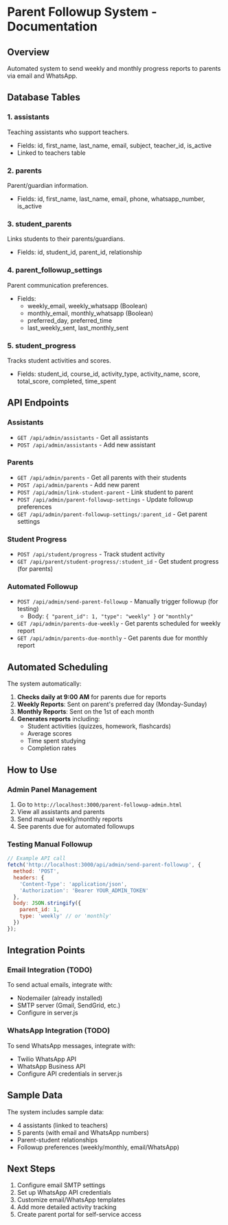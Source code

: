 # Parent Followup System - Documentation

## Overview
Automated system to send weekly and monthly progress reports to parents via email and WhatsApp.

## Database Tables

### 1. **assistants**
Teaching assistants who support teachers.
- Fields: id, first_name, last_name, email, subject, teacher_id, is_active
- Linked to teachers table

### 2. **parents**
Parent/guardian information.
- Fields: id, first_name, last_name, email, phone, whatsapp_number, is_active

### 3. **student_parents**
Links students to their parents/guardians.
- Fields: id, student_id, parent_id, relationship

### 4. **parent_followup_settings**
Parent communication preferences.
- Fields:
  - weekly_email, weekly_whatsapp (Boolean)
  - monthly_email, monthly_whatsapp (Boolean)
  - preferred_day, preferred_time
  - last_weekly_sent, last_monthly_sent

### 5. **student_progress**
Tracks student activities and scores.
- Fields: student_id, course_id, activity_type, activity_name, score, total_score, completed, time_spent

## API Endpoints

### Assistants
- `GET /api/admin/assistants` - Get all assistants
- `POST /api/admin/assistants` - Add new assistant

### Parents
- `GET /api/admin/parents` - Get all parents with their students
- `POST /api/admin/parents` - Add new parent
- `POST /api/admin/link-student-parent` - Link student to parent
- `POST /api/admin/parent-followup-settings` - Update followup preferences
- `GET /api/admin/parent-followup-settings/:parent_id` - Get parent settings

### Student Progress
- `POST /api/student/progress` - Track student activity
- `GET /api/parent/student-progress/:student_id` - Get student progress (for parents)

### Automated Followup
- `POST /api/admin/send-parent-followup` - Manually trigger followup (for testing)
  - Body: `{ "parent_id": 1, "type": "weekly" }` or `"monthly"`
- `GET /api/admin/parents-due-weekly` - Get parents scheduled for weekly report
- `GET /api/admin/parents-due-monthly` - Get parents due for monthly report

## Automated Scheduling

The system automatically:
1. **Checks daily at 9:00 AM** for parents due for reports
2. **Weekly Reports**: Sent on parent's preferred day (Monday-Sunday)
3. **Monthly Reports**: Sent on the 1st of each month
4. **Generates reports** including:
   - Student activities (quizzes, homework, flashcards)
   - Average scores
   - Time spent studying
   - Completion rates

## How to Use

### Admin Panel Management
1. Go to `http://localhost:3000/parent-followup-admin.html`
2. View all assistants and parents
3. Send manual weekly/monthly reports
4. See parents due for automated followups

### Testing Manual Followup
```javascript
// Example API call
fetch('http://localhost:3000/api/admin/send-parent-followup', {
  method: 'POST',
  headers: {
    'Content-Type': 'application/json',
    'Authorization': 'Bearer YOUR_ADMIN_TOKEN'
  },
  body: JSON.stringify({
    parent_id: 1,
    type: 'weekly' // or 'monthly'
  })
});
```

## Integration Points

### Email Integration (TODO)
To send actual emails, integrate with:
- Nodemailer (already installed)
- SMTP server (Gmail, SendGrid, etc.)
- Configure in server.js

### WhatsApp Integration (TODO)
To send WhatsApp messages, integrate with:
- Twilio WhatsApp API
- WhatsApp Business API
- Configure API credentials in server.js

## Sample Data
The system includes sample data:
- 4 assistants (linked to teachers)
- 5 parents (with email and WhatsApp numbers)
- Parent-student relationships
- Followup preferences (weekly/monthly, email/WhatsApp)

## Next Steps
1. Configure email SMTP settings
2. Set up WhatsApp API credentials
3. Customize email/WhatsApp templates
4. Add more detailed activity tracking
5. Create parent portal for self-service access

